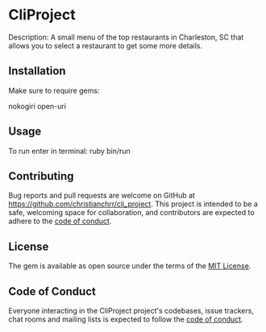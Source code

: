 # CliProject

Description: A small menu of the top restaurants in Charleston, SC that allows you to select a restaurant to get some more details.

## Installation

Make sure to require gems: 

nokogiri
open-uri

## Usage

To run enter in terminal: ruby bin/run


## Contributing

Bug reports and pull requests are welcome on GitHub at https://github.com/christianchrr/cli_project. This project is intended to be a safe, welcoming space for collaboration, and contributors are expected to adhere to the [code of conduct](https://github.com/[christianchrr]/cli_project/blob/master/CODE_OF_CONDUCT.md).


## License

The gem is available as open source under the terms of the [MIT License](https://opensource.org/licenses/MIT).

## Code of Conduct

Everyone interacting in the CliProject project's codebases, issue trackers, chat rooms and mailing lists is expected to follow the [code of conduct](https://github.com/christianchrr/cli_project/blob/master/CODE_OF_CONDUCT.md).
